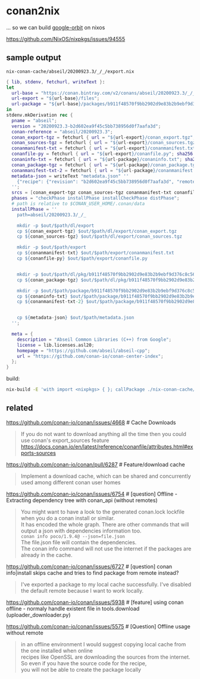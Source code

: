# conan2nix

... so we can build [google-orbit](https://github.com/google/orbit) on nixos

https://github.com/NixOS/nixpkgs/issues/94555

## sample output

`nix-conan-cache/abseil/20200923.3/_/_/export.nix`

```nix
{ lib, stdenv, fetchurl, writeText }:
let
  url-base = "https://conan.bintray.com/v2/conans/abseil/20200923.3/_/_/revisions/b2d602ea9f45c5bb738956d0f7aafa3d";
  url-export = "${url-base}/files";
  url-package = "${url-base}/packages/b911f48570f9bb2902d9e83b2b9ebf9d376c8c56/revisions/d65ce147e5eacfc4eb61c65f3c29744b/files";
in
stdenv.mkDerivation rec {
  pname = "abseil";
  version = "20200923.3-b2d602ea9f45c5bb738956d0f7aafa3d";
  conan-reference = "abseil/20200923.3";
  conan_export-tgz = fetchurl { url = "${url-export}/conan_export.tgz"; sha256 = "1d770344954aadff19f12e3cd1be3ae687b3ed8d27c6d14a669caf554551e965"; };
  conan_sources-tgz = fetchurl { url = "${url-export}/conan_sources.tgz"; sha256 = "540293634a3b583996bd6e7fbff83c5a793e28fb463555f1119eefb094844c13"; };
  conanmanifest-txt = fetchurl { url = "${url-export}/conanmanifest.txt"; sha256 = "33fc4986b58fadc72f420b1c025cdfb456446460dbfecc90fcd5267bbd6e9c6d"; };
  conanfile-py = fetchurl { url = "${url-export}/conanfile.py"; sha256 = "57fc8d524fd61b75a619534d9d700ae00d056d76a7b2187fb909fe96dab8f314"; };
  conaninfo-txt = fetchurl { url = "${url-package}/conaninfo.txt"; sha256 = "2bd09438aeaed51559486d928d15f9929ddb7bfd87ca7d8a40694ae2afad4f1d"; };
  conan_package-tgz = fetchurl { url = "${url-package}/conan_package.tgz"; sha256 = "3938a658f83abc2360512d48dd7630f8f3ce89267bec16f282cf165240fcf8e2"; };
  conanmanifest-txt-2 = fetchurl { url = "${url-package}/conanmanifest.txt"; sha256 = "48636fbfafad647762efd3779a5b856f5ee88ad74199df9e3a3fc81a89ecad94"; };
  metadata-json = writeText "metadata.json" ''
    {"recipe": {"revision": "b2d602ea9f45c5bb738956d0f7aafa3d", "remote": "conan-center", "properties": {}, "checksums": {"conan_export.tgz": {"md5": "8a0c57a283c2ab579e676b2bc2ee6565", "sha1": "51776f21a4bc3ed9177d8663e24907efe3583ea7"}, "conanmanifest.txt": {"md5": "a4997bb29975190163371a3f81543159", "sha1": "debdb80c399f5f5d4a33b60bc2a80bddc982e42f"}, "conanfile.py": {"md5": "74addcc109f4e606abf57d75590d4540", "sha1": "a7afe538be9b315a4db92a9d7ea22921584531b8"}}}, "packages": {}}
  '';
  srcs = [conan_export-tgz conan_sources-tgz conanmanifest-txt conanfile-py conaninfo-txt conan_package-tgz conanmanifest-txt-2 metadata-json];
  phases = "checkPhase installPhase installCheckPhase distPhase";
  # path is relative to $CONAN_USER_HOME/.conan/data
  installPhase = ''
    path=abseil/20200923.3/_/_

    mkdir -p $out/$path/dl/export
    cp ${conan_export-tgz} $out/$path/dl/export/conan_export.tgz
    cp ${conan_sources-tgz} $out/$path/dl/export/conan_sources.tgz

    mkdir -p $out/$path/export
    cp ${conanmanifest-txt} $out/$path/export/conanmanifest.txt
    cp ${conanfile-py} $out/$path/export/conanfile.py


    mkdir -p $out/$path/dl/pkg/b911f48570f9bb2902d9e83b2b9ebf9d376c8c56
    cp ${conan_package-tgz} $out/$path/dl/pkg/b911f48570f9bb2902d9e83b2b9ebf9d376c8c56/conan_package.tgz

    mkdir -p $out/$path/package/b911f48570f9bb2902d9e83b2b9ebf9d376c8c56
    cp ${conaninfo-txt} $out/$path/package/b911f48570f9bb2902d9e83b2b9ebf9d376c8c56/conaninfo.txt
    cp ${conanmanifest-txt-2} $out/$path/package/b911f48570f9bb2902d9e83b2b9ebf9d376c8c56/conanmanifest.txt


    cp ${metadata-json} $out/$path/metadata.json
  '';

  meta = {
    description = "Abseil Common Libraries (C++) from Google";
    license = lib.licenses.asl20;
    homepage = "https://github.com/abseil/abseil-cpp";
    url = "https://github.com/conan-io/conan-center-index";
  };
}
```

build:

```bash
nix-build -E 'with import <nixpkgs> { }; callPackage ./nix-conan-cache/abseil/20200923.3/_/_/export.nix {}'
```

## related

https://github.com/conan-io/conan/issues/4668 # Cache Downloads

> If you do not want to download anything all the time then you could use conan's export_sources feature  
> https://docs.conan.io/en/latest/reference/conanfile/attributes.html#exports-sources

https://github.com/conan-io/conan/pull/6287 # Feature/download cache

> Implement a download cache, which can be shared and concurrently used among different conan user homes

https://github.com/conan-io/conan/issues/6754 # [question] Offline - Extracting dependency tree with conan_api (without remotes)

> You might want to have a look to the generated conan.lock lockfile when you do a conan install or similar.  
> It has encoded the whole graph. There are other commands that will output a json with dependencies information too.  
> `conan info poco/1.9.4@ --json=file.json`  
> The file.json file will contain the dependencies.  
> The conan info command will not use the internet if the packages are already in the cache.

https://github.com/conan-io/conan/issues/6727 # [question] conan info|install skips cache and tries to find package from remote instead?

> I've exported a package to my local cache successfully. I've disabled the default remote because I want to work locally.

https://github.com/conan-io/conan/issues/5938 # [feature] using conan offline - normaly handle existent file in tools.download (uploader_downloader.py)

https://github.com/conan-io/conan/issues/5575 # [Question] Offline usage without remote

> in an offline environment I would suggest copying local cache from the one installed when online  
> recipes like OpenSSL are downloading the sources from the internet.  
> So even if you have the source code for the recipe,  
> you will not be able to create the package locally  
